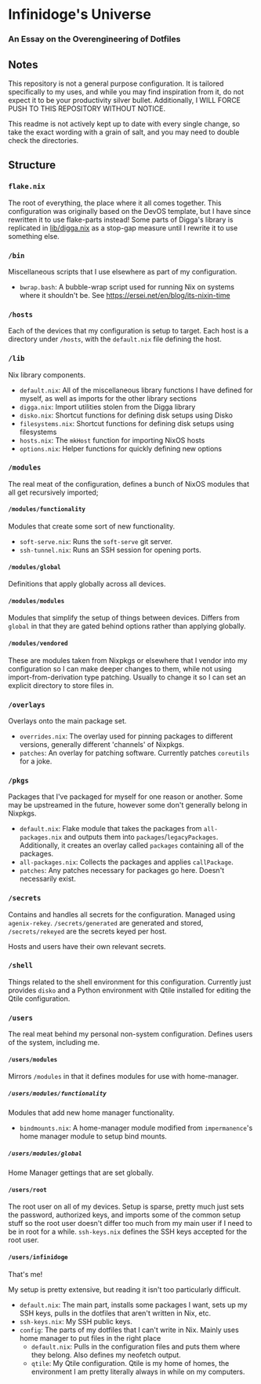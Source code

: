 # Infinidoge's Universe

### An Essay on the Overengineering of Dotfiles

## Notes

This repository is not a general purpose configuration.
It is tailored specifically to my uses, and while you may find inspiration from it, do not expect it to be your productivity silver bullet.
Additionally, I WILL FORCE PUSH TO THIS REPOSITORY WITHOUT NOTICE.

This readme is not actively kept up to date with every single change, so take the exact wording with a grain of salt, and you may need to double check the directories.

## Structure

### `flake.nix`

The root of everything, the place where it all comes together.
This configuration was originally based on the DevOS template, but I have since rewritten it to use flake-parts instead!
Some parts of Digga's library is replicated in [lib/digga.nix](./lib/digga.nix) as a stop-gap measure until I rewrite it to use something else.

### `/bin`

Miscellaneous scripts that I use elsewhere as part of my configuration.

- `bwrap.bash`: A bubble-wrap script used for running Nix on systems where it shouldn't be. See https://ersei.net/en/blog/its-nixin-time

### `/hosts`

Each of the devices that my configuration is setup to target.
Each host is a directory under `/hosts`, with the `default.nix` file defining the host.

### `/lib`

Nix library components.

- `default.nix`: All of the miscellaneous library functions I have defined for myself, as well as imports for the other library sections
- `digga.nix`: Import utilities stolen from the Digga library
- `disko.nix`: Shortcut functions for defining disk setups using Disko
- `filesystems.nix`: Shortcut functions for defining disk setups using filesystems
- `hosts.nix`: The `mkHost` function for importing NixOS hosts
- `options.nix`: Helper functions for quickly defining new options

### `/modules`

The real meat of the configuration, defines a bunch of NixOS modules that all get recursively imported;

#### `/modules/functionality`

Modules that create some sort of new functionality.

- `soft-serve.nix`: Runs the `soft-serve` git server.
- `ssh-tunnel.nix`: Runs an SSH session for opening ports.

#### `/modules/global`

Definitions that apply globally across all devices.

#### `/modules/modules`

Modules that simplify the setup of things between devices.
Differs from `global` in that they are gated behind options rather than applying globally.

#### `/modules/vendored`

These are modules taken from Nixpkgs or elsewhere that I vendor into my configuration so I can make deeper changes to them, while not using import-from-derivation type patching. Usually to change it so I can set an explicit directory to store files in.

### `/overlays`

Overlays onto the main package set.

- `overrides.nix`: The overlay used for pinning packages to different versions, generally different 'channels' of Nixpkgs.
- `patches`: An overlay for patching software. Currently patches `coreutils` for a joke.

### `/pkgs`

Packages that I've packaged for myself for one reason or another.
Some may be upstreamed in the future, however some don't generally belong in Nixpkgs.

- `default.nix`: Flake module that takes the packages from `all-packages.nix` and outputs them into `packages`/`legacyPackages`. Additionally, it creates an overlay called `packages` containing all of the packages.
- `all-packages.nix`: Collects the packages and applies `callPackage`.
- `patches`: Any patches necessary for packages go here. Doesn't necessarily exist.

### `/secrets`

Contains and handles all secrets for the configuration.
Managed using `agenix-rekey`.
`/secrets/generated` are generated and stored, `/secrets/rekeyed` are the secrets keyed per host.

Hosts and users have their own relevant secrets.

### `/shell`

Things related to the shell environment for this configuration.
Currently just provides `disko` and a Python environment with Qtile installed for editing the Qtile configuration.

### `/users`

The real meat behind my personal non-system configuration. Defines users of the system, including me.

#### `/users/modules`

Mirrors `/modules` in that it defines modules for use with home-manager.

##### `/users/modules/functionality`

Modules that add new home manager functionality.

- `bindmounts.nix`: A home-manager module modified from `impermanence`'s home manager module to setup bind mounts.

##### `/users/modules/global`

Home Manager gettings that are set globally.

#### `/users/root`

The root user on all of my devices.
Setup is sparse, pretty much just sets the password, authorized keys, and imports some of the common setup stuff so the root user doesn't differ too much from my main user if I need to be in root for a while.
`ssh-keys.nix` defines the SSH keys accepted for the root user.

#### `/users/infinidoge`

That's me!

My setup is pretty extensive, but reading it isn't too particularly difficult.

- `default.nix`: The main part, installs some packages I want, sets up my SSH keys, pulls in the dotfiles that aren't written in Nix, etc.
- `ssh-keys.nix`: My SSH public keys.
- `config`: The parts of my dotfiles that I can't write in Nix. Mainly uses home manager to put files in the right place
  - `default.nix`: Pulls in the configuration files and puts them where they belong. Also defines my neofetch output.
  - `qtile`: My Qtile configuration. Qtile is my home of homes, the environment I am pretty literally always in while on my computers.
